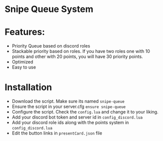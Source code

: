 # Snipe Queue System

# Features:
- Priority Queue based on discord roles
- Stackable priority based on roles. If you have two roles one with 10 points and other with 20 points, you will have 30 priority points.
- Optimized
- Easy to use

# Installation

- Download the script. Make sure its named `snipe-queue`
- Ensure the script in your server.cfg `ensure snipe-queue`
- Configure the script. Check the `config.lua` and change it to your liking.
- Add your discord bot token and server id in `config_discord.lua`
- Add your discord role ids along with the points system in `config_discord.lua`
- Edit the button links in `presentCard.json` file